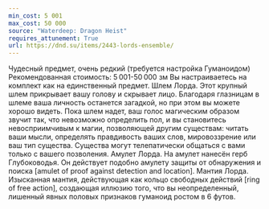 ```yaml
---
min_cost: 5 001
max_cost: 50 000
source: "Waterdeep: Dragon Heist"
requires_attunement: True
url: https://dnd.su/items/2443-lords-ensemble/
---
```


Чудесный предмет, очень редкий (требуется настройка Гуманоидом)
Рекомендованная стоимость: 5 001-50 000 зм
Вы настраиваетесь на комплект как на единственный предмет.
Шлем Лорда. Этот крупный шлем прикрывает вашу голову и скрывает лицо. Благодаря глазницам в шлеме ваша личность останется загадкой, но при этом вы можете хорошо видеть. Пока шлем надет, ваш голос магическим образом звучит так, что невозможно определить пол, и вы становитесь невосприимчивым к магии, позволяющей другим существам: читать ваши мысли, определять правдивость ваших слов, мировоззрение или ваш тип существа. Существа могут телепатически общаться с вами только с вашего позволения.
Амулет Лорда. На амулет нанесён герб Глубоководья. Он действует подобно амулету защиты от обнаружения и поиска [amulet of proof against detection and location].
Мантия Лорда. Изысканная мантия, действующая как кольцо свободных действий [ring of free action], создающая иллюзию того, что вы неопределенный, лишенный явных половых признаков гуманоид ростом в 6 футов.